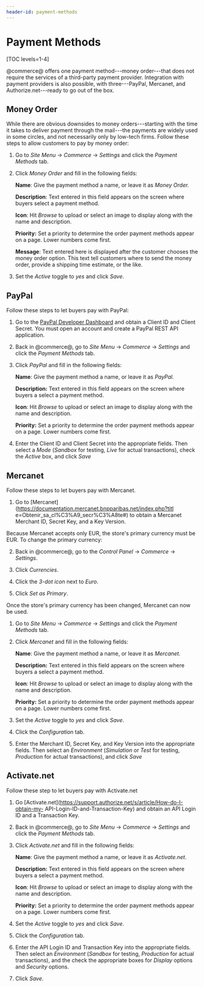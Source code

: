 ```yaml
---
header-id: payment-methods
---
```


# Payment Methods

[TOC levels=1-4]

@commerce@ offers one payment method---money order---that does not require the
services of a third-party payment provider. Integration with payment providers
is also possible, with three---PayPal, Mercanet, and Authorize.net---ready to go
out of the box.

## Money Order

While there are obvious downsides to money orders---starting with the time it
takes to deliver payment through the mail---the payments are widely used in some
circles, and not necessarily only by low-tech firms. Follow these steps to allow
customers to pay by money order:

1.  Go to *Site Menu* &rarr; *Commerce* &rarr; *Settings* and click the
    *Payment Methods* tab.

2.  Click *Money Order* and fill in the following fields:

    **Name**: Give the payment method a name, or leave it as *Money Order.*

    **Description**: Text entered in this field appears on the screen where
    buyers select a payment method.

    **Icon**: Hit *Browse* to upload or select an image to display along with
    the name and description.

    **Priority:** Set a priority to determine the order payment methods appear
    on a page. Lower numbers come first.

    **Message**: Text entered here is displayed after the customer chooses the
    money order option. This text tell customers where to send the money order,
    provide a shipping time estimate, or the like.

3.  Set the *Active* toggle to *yes* and click *Save*.

## PayPal

Follow these steps to let buyers pay with PayPal:

1.  Go to the
    [PayPal Developer
    Dashboard](https://developer.paypal.com/developer/applications/create) and
    obtain a Client ID and Client Secret. You must open an account and create
    a PayPal REST API application.

2.  Back in @commerce@, go to *Site Menu* &rarr; *Commerce* &rarr; *Settings*
    and click the *Payment Methods* tab.

3.  Click *PayPal* and fill in the following fields:

    **Name**: Give the payment method a name, or leave it as *PayPal.*

    **Description:** Text entered in this field appears on the screen where
    buyers a select a payment method.

    **Icon**: Hit *Browse* to upload or select an image to display along with
    the name and description.

    **Priority:** Set a priority to determine the order payment methods appear
    on a page. Lower numbers come first.

4.  Enter the Client ID and Client Secret into the appropriate fields. Then
    select a *Mode* (*Sandbox* for testing, *Live* for actual transactions),
    check the *Active* box, and click *Save*

## Mercanet

Follow these steps to let buyers pay with Mercanet.

1.  Go to [Mercanet](https://documentation.mercanet.bnpparibas.net/index.php?titl
e=Obtenir_sa_cl%C3%A9_secr%C3%A8te#) to obtain a Mercanet Merchant ID, Secret
Key, and a Key Version.

Because Mercanet accepts only EUR, the store's primary currency must be EUR. To change the primary currency:

2.  Back in @commerce@, go to the *Control Panel* &rarr; *Commerce* &rarr; *Settings*.

3.  Click _Currencies_.

4.  Click the _3-dot icon_ next to *Euro*.

5.  Click _Set as Primary_.

Once the store's primary currency has been changed, Mercanet can now be used.

1.  Go to *Site Menu* &rarr; *Commerce* &rarr; *Settings*
    and click the *Payment Methods* tab.

2.  Click *Mercanet* and fill in the following fields:

    **Name**: Give the payment method a name, or leave it as *Mercanet.*

    **Description:** Text entered in this field appears on the screen where
    buyers a select a payment method.

    **Icon**: Hit *Browse* to upload or select an image to display along with
    the name and description.

    **Priority:** Set a priority to determine the order payment methods appear
    on a page. Lower numbers come first.

4.  Set the *Active* toggle to *yes* and click *Save*.

5.  Click the *Configuration* tab.

6.  Enter the Merchant ID, Secret Key, and Key Version into the appropriate fields. Then
    select an *Environment* (*Simulation* or *Test* for testing, *Production* for actual transactions),
    and click *Save*


## Activate.net

Follow these step to let buyers pay with Activate.net

1. Go [Activate.net](https://support.authorize.net/s/article/How-do-I-obtain-my-
API-Login-ID-and-Transaction-Key) and obtain an API Login ID and a Transaction
Key.

2. Back in @commerce@, go to *Site Menu* &rarr; *Commerce* &rarr; *Settings*
    and click the *Payment Methods* tab.

3. Click *Activate.net* and fill in the following fields:

    **Name**: Give the payment method a name, or leave it as *Activate.net*.

    **Description:** Text entered in this field appears on the screen where
    buyers a select a payment method.

    **Icon**: Hit *Browse* to upload or select an image to display along with
    the name and description.

    **Priority:** Set a priority to determine the order payment methods appear
    on a page. Lower numbers come first.

4.  Set the *Active* toggle to *yes* and click *Save*.

5.  Click the *Configuration* tab.

6.  Enter the API Login ID and Transaction Key into the appropriate fields. Then
    select an *Environment* (*Sandbox* for testing, *Production* for actual transactions),
    and the check the appropriate boxes for *Display* options and *Security* options.

7. Click *Save*.
